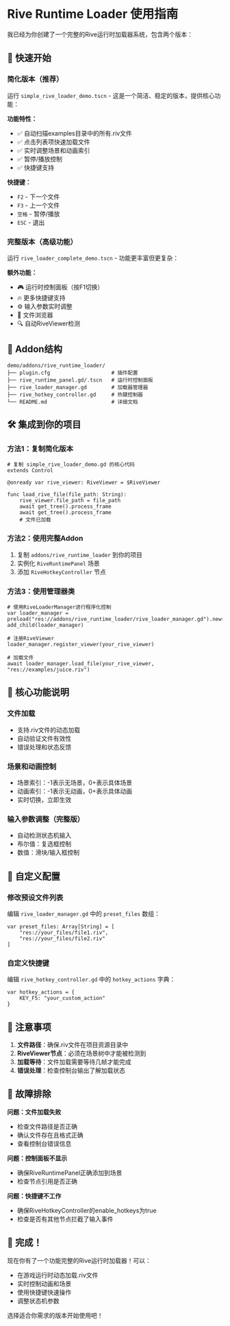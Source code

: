 # Rive Runtime Loader 使用指南

我已经为你创建了一个完整的Rive运行时加载器系统，包含两个版本：

## 🚀 快速开始

### 简化版本（推荐）
运行 `simple_rive_loader_demo.tscn` - 这是一个简洁、稳定的版本，提供核心功能：

**功能特性：**
- ✅ 自动扫描examples目录中的所有.riv文件
- ✅ 点击列表项快速加载文件
- ✅ 实时调整场景和动画索引
- ✅ 暂停/播放控制
- ✅ 快捷键支持

**快捷键：**
- `F2` - 下一个文件
- `F3` - 上一个文件  
- `空格` - 暂停/播放
- `ESC` - 退出

### 完整版本（高级功能）
运行 `rive_loader_complete_demo.tscn` - 功能更丰富但更复杂：

**额外功能：**
- 🎮 运行时控制面板（按F1切换）
- 🔥 更多快捷键支持
- ⚙️ 输入参数实时调整
- 📁 文件浏览器
- 🔍 自动RiveViewer检测

## 📁 Addon结构

```
demo/addons/rive_runtime_loader/
├── plugin.cfg                    # 插件配置
├── rive_runtime_panel.gd/.tscn   # 运行时控制面板
├── rive_loader_manager.gd        # 加载器管理器
├── rive_hotkey_controller.gd     # 热键控制器
└── README.md                     # 详细文档
```

## 🛠️ 集成到你的项目

### 方法1：复制简化版本
```gdscript
# 复制 simple_rive_loader_demo.gd 的核心代码
extends Control

@onready var rive_viewer: RiveViewer = $RiveViewer

func load_rive_file(file_path: String):
    rive_viewer.file_path = file_path
    await get_tree().process_frame
    await get_tree().process_frame
    # 文件已加载
```

### 方法2：使用完整Addon
1. 复制 `addons/rive_runtime_loader` 到你的项目
2. 实例化 `RiveRuntimePanel` 场景
3. 添加 `RiveHotkeyController` 节点

### 方法3：使用管理器类
```gdscript
# 使用RiveLoaderManager进行程序化控制
var loader_manager = preload("res://addons/rive_runtime_loader/rive_loader_manager.gd").new()
add_child(loader_manager)

# 注册RiveViewer
loader_manager.register_viewer(your_rive_viewer)

# 加载文件
await loader_manager.load_file(your_rive_viewer, "res://examples/juice.riv")
```

## 🎯 核心功能说明

### 文件加载
- 支持.riv文件的动态加载
- 自动验证文件有效性
- 错误处理和状态反馈

### 场景和动画控制
- 场景索引：-1表示无场景，0+表示具体场景
- 动画索引：-1表示无动画，0+表示具体动画
- 实时切换，立即生效

### 输入参数调整（完整版）
- 自动检测状态机输入
- 布尔值：复选框控制
- 数值：滑块/输入框控制

## 🔧 自定义配置

### 修改预设文件列表
编辑 `rive_loader_manager.gd` 中的 `preset_files` 数组：
```gdscript
var preset_files: Array[String] = [
    "res://your_files/file1.riv",
    "res://your_files/file2.riv"
]
```

### 自定义快捷键
编辑 `rive_hotkey_controller.gd` 中的 `hotkey_actions` 字典：
```gdscript
var hotkey_actions = {
    KEY_F5: "your_custom_action"
}
```

## 📝 注意事项

1. **文件路径**：确保.riv文件在项目资源目录中
2. **RiveViewer节点**：必须在场景树中才能被检测到
3. **加载等待**：文件加载需要等待几帧才能完成
4. **错误处理**：检查控制台输出了解加载状态

## 🐛 故障排除

**问题：文件加载失败**
- 检查文件路径是否正确
- 确认文件存在且格式正确
- 查看控制台错误信息

**问题：控制面板不显示**
- 确保RiveRuntimePanel正确添加到场景
- 检查节点引用是否正确

**问题：快捷键不工作**
- 确保RiveHotkeyController的enable_hotkeys为true
- 检查是否有其他节点拦截了输入事件

## 🎉 完成！

现在你有了一个功能完整的Rive运行时加载器！可以：
- 在游戏运行时动态加载.riv文件
- 实时控制动画和场景
- 使用快捷键快速操作
- 调整状态机参数

选择适合你需求的版本开始使用吧！
